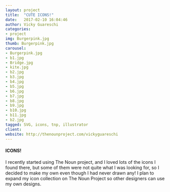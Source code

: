 ```yaml
---
layout: project
title:  "CUTE ICONS!"
date:   2017-02-10 16:04:46
author: Vicky Guareschi
categories:
- project
img: Burgerpink.jpg
thumb: Burgerpink.jpg
carousel:
- Burgerpink.jpg
- b1.jpg
- Bridge.jpg
- kite.jpg
- b2.jpg
- b3.jpg
- b4.jpg
- b5.jpg
- b6.jpg
- b7.jpg
- b8.jpg
- b9.jpg
- b10.jpg
- b11.jpg
- b2.jpg
tagged: SVG, icons, tnp, illustrator
client: 
website: http://thenounproject.com/vickyguareschi
---
```

#### ICONS!
I recently started using The Noun project, and I loved lots of the icons I found there, but some of them were not quite what I was looking for, so I decided to make my own even though I had never drawn any! I plan to expand my icon collection on The Noun Project so other designers can use my own designs. 


